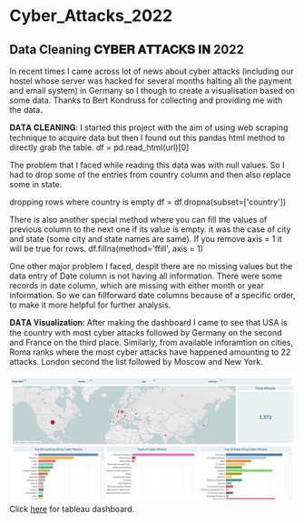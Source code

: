 # Cyber_Attacks_2022

## Data Cleaning 𝐂𝐘𝐁𝐄𝐑 𝐀𝐓𝐓𝐀𝐂𝐊𝐒 𝐈𝐍 2022

In recent times I came across lot of news about cyber attacks (including our hostel whose server was hacked for several months halting all the payment and email system) in Germany so I though to create a visualisation based on some data. Thanks to Bert Kondruss for collecting and providing me with the data.

𝐃𝐀𝐓𝐀 𝐂𝐋𝐄𝐀𝐍𝐈𝐍𝐆: I started this project with the aim of using web scraping technique to acquire data but then I found out this pandas html method to directly grab the table. df = pd.read_html(url)[0]

The problem that I faced while reading this data was with null values. So I had to drop some of the entries from country column and then also replace some in state.

dropping rows where country is empty df = df.dropna(subset=['country'])

There is also another special method where you can fill the values of previous column to the next one if its value is empty. it was the case of city and state (some city and state names are same). If you remove axis = 1 it will be true for rows. df.fillna(method='ffill', axis = 1)

One other major problem I faced, despit there are no missing values but the data entry of Date column is not having all information. There were some records in date column, which are missing with either month or year information. So we can fillforward date columns because of a specific order, to make it more helpful for further analysis.

𝐃𝐀𝐓𝐀 𝐕𝐢𝐬𝐮𝐚𝐥𝐢𝐳𝐚𝐭𝐢𝐨𝐧: After making the dashboard I came to see that USA is the country with most cyber attacks followed by Germany on the second and France on the third place. Similarly, from available inforamtion on cities, Roma ranks where the most cyber attacks have happened amounting to 22 attacks. London second the list followed by Moscow and New York.
 
[![Dashboard](Media/Dashboard.png)](https://public.tableau.com/app/profile/usama.zafar.qureshi/viz/CyberAttack2022/Dashboard#1)
Click [here](https://public.tableau.com/app/profile/usama.zafar.qureshi/viz/CyberAttack2022/Dashboard#1) for tableau dashboard.